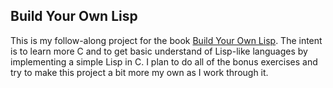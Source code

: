 ## Build Your Own Lisp

This is my follow-along project for the book [Build Your Own Lisp](http://www.buildyourownlisp.com/). The intent is to learn more C and to get basic understand of Lisp-like languages by implementing a simple Lisp in C. I plan to do all of the bonus exercises and try to make this project a bit more my own as I work through it.